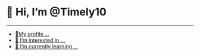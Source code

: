 # 👋 Hi, I’m @Timely10
***
- [🧑My profile ...](profile.md)
- [👀 I’m interested in ...](interests.md)
- [🌱 I’m currently learning ...](learning.md)


